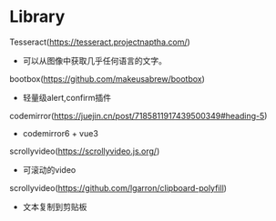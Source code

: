 # Library
Tesseract(https://tesseract.projectnaptha.com/)
- 可以从图像中获取几乎任何语言的文字。

bootbox(https://github.com/makeusabrew/bootbox)
- 轻量级alert,confirm插件

codemirror(https://juejin.cn/post/7185811917439500349#heading-5)
- codemirror6 + vue3

scrollyvideo(https://scrollyvideo.js.org/)
- 可滚动的video

scrollyvideo(https://github.com/lgarron/clipboard-polyfill)
- 文本复制到剪贴板